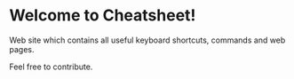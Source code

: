 # Welcome to Cheatsheet!
Web site which contains all useful keyboard shortcuts, commands and web pages.

Feel free to contribute.
